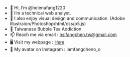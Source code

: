 - 👋 Hi, I’m @helenafang1220
- 👀 I’m a technical web analyst.
- 💞️ I also enjoy visual design and communication. (Adobe Illustraion/Photoshop/html/css/p5.js)
- 🧋 Taiwanese Bubble Tea Addiction
- 📫 Reach me via email : hsifangchen.tw@gmail.com
- 🖥 Visit my webpage : <a href="https://helenafang1220.github.io/porfolio_webpage/index.html">Here</a>
- 🐰 My avatar on Instagram : iamfangcheno_o

<!---
helenafang1220/helenafang1220 is a ✨ special ✨ repository because its `README.md` (this file) appears on your GitHub profile.
You can click the Preview link to take a look at your changes.
--->
